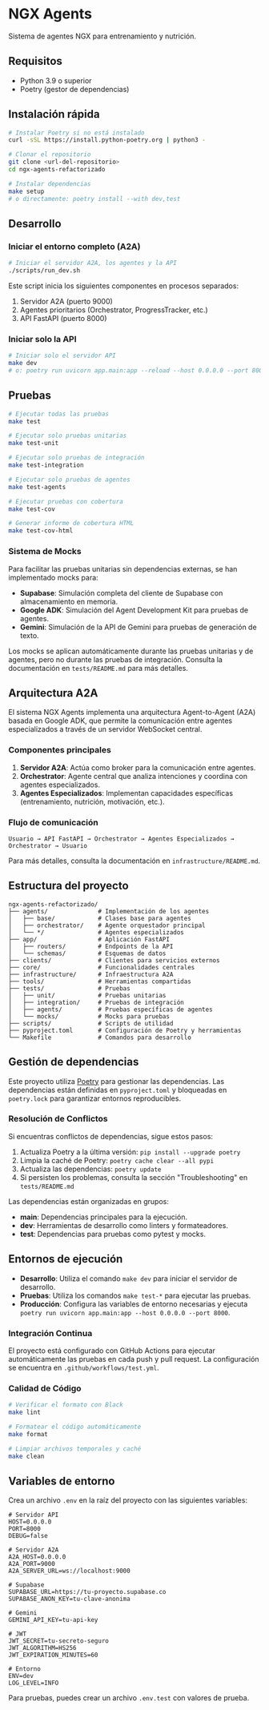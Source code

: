 # NGX Agents

Sistema de agentes NGX para entrenamiento y nutrición.

## Requisitos

- Python 3.9 o superior
- Poetry (gestor de dependencias)

## Instalación rápida

```bash
# Instalar Poetry si no está instalado
curl -sSL https://install.python-poetry.org | python3 -

# Clonar el repositorio
git clone <url-del-repositorio>
cd ngx-agents-refactorizado

# Instalar dependencias
make setup
# o directamente: poetry install --with dev,test
```

## Desarrollo

### Iniciar el entorno completo (A2A)

```bash
# Iniciar el servidor A2A, los agentes y la API
./scripts/run_dev.sh
```

Este script inicia los siguientes componentes en procesos separados:

1. Servidor A2A (puerto 9000)
2. Agentes prioritarios (Orchestrator, ProgressTracker, etc.)
3. API FastAPI (puerto 8000)

### Iniciar solo la API

```bash
# Iniciar solo el servidor API
make dev
# o: poetry run uvicorn app.main:app --reload --host 0.0.0.0 --port 8000
```

## Pruebas

```bash
# Ejecutar todas las pruebas
make test

# Ejecutar solo pruebas unitarias
make test-unit

# Ejecutar solo pruebas de integración
make test-integration

# Ejecutar solo pruebas de agentes
make test-agents

# Ejecutar pruebas con cobertura
make test-cov

# Generar informe de cobertura HTML
make test-cov-html
```

### Sistema de Mocks

Para facilitar las pruebas unitarias sin dependencias externas, se han implementado mocks para:

- **Supabase**: Simulación completa del cliente de Supabase con almacenamiento en memoria.
- **Google ADK**: Simulación del Agent Development Kit para pruebas de agentes.
- **Gemini**: Simulación de la API de Gemini para pruebas de generación de texto.

Los mocks se aplican automáticamente durante las pruebas unitarias y de agentes, pero no durante las pruebas de integración. Consulta la documentación en `tests/README.md` para más detalles.

## Arquitectura A2A

El sistema NGX Agents implementa una arquitectura Agent-to-Agent (A2A) basada en Google ADK, que permite la comunicación entre agentes especializados a través de un servidor WebSocket central.

### Componentes principales

1. **Servidor A2A**: Actúa como broker para la comunicación entre agentes.
2. **Orchestrator**: Agente central que analiza intenciones y coordina con agentes especializados.
3. **Agentes Especializados**: Implementan capacidades específicas (entrenamiento, nutrición, motivación, etc.).

### Flujo de comunicación

```
Usuario → API FastAPI → Orchestrator → Agentes Especializados → Orchestrator → Usuario
```

Para más detalles, consulta la documentación en `infrastructure/README.md`.

## Estructura del proyecto

```
ngx-agents-refactorizado/
├── agents/              # Implementación de los agentes
│   ├── base/            # Clases base para agentes
│   ├── orchestrator/    # Agente orquestador principal
│   └── */               # Agentes especializados
├── app/                 # Aplicación FastAPI
│   ├── routers/         # Endpoints de la API
│   └── schemas/         # Esquemas de datos
├── clients/             # Clientes para servicios externos
├── core/                # Funcionalidades centrales
├── infrastructure/      # Infraestructura A2A
├── tools/               # Herramientas compartidas
├── tests/               # Pruebas
│   ├── unit/            # Pruebas unitarias
│   ├── integration/     # Pruebas de integración
│   ├── agents/          # Pruebas específicas de agentes
│   └── mocks/           # Mocks para pruebas
├── scripts/             # Scripts de utilidad
├── pyproject.toml       # Configuración de Poetry y herramientas
└── Makefile             # Comandos para desarrollo
```

## Gestión de dependencias

Este proyecto utiliza [Poetry](https://python-poetry.org/) para gestionar las dependencias. Las dependencias están definidas en `pyproject.toml` y bloqueadas en `poetry.lock` para garantizar entornos reproducibles.

### Resolución de Conflictos

Si encuentras conflictos de dependencias, sigue estos pasos:

1. Actualiza Poetry a la última versión: `pip install --upgrade poetry`
2. Limpia la caché de Poetry: `poetry cache clear --all pypi`
3. Actualiza las dependencias: `poetry update`
4. Si persisten los problemas, consulta la sección "Troubleshooting" en `tests/README.md`

Las dependencias están organizadas en grupos:

- **main**: Dependencias principales para la ejecución.
- **dev**: Herramientas de desarrollo como linters y formateadores.
- **test**: Dependencias para pruebas como pytest y mocks.

## Entornos de ejecución

- **Desarrollo**: Utiliza el comando `make dev` para iniciar el servidor de desarrollo.
- **Pruebas**: Utiliza los comandos `make test-*` para ejecutar las pruebas.
- **Producción**: Configura las variables de entorno necesarias y ejecuta `poetry run uvicorn app.main:app --host 0.0.0.0 --port 8000`.

### Integración Continua

El proyecto está configurado con GitHub Actions para ejecutar automáticamente las pruebas en cada push y pull request. La configuración se encuentra en `.github/workflows/test.yml`.

### Calidad de Código

```bash
# Verificar el formato con Black
make lint

# Formatear el código automáticamente
make format

# Limpiar archivos temporales y caché
make clean
```

## Variables de entorno

Crea un archivo `.env` en la raíz del proyecto con las siguientes variables:

```
# Servidor API
HOST=0.0.0.0
PORT=8000
DEBUG=false

# Servidor A2A
A2A_HOST=0.0.0.0
A2A_PORT=9000
A2A_SERVER_URL=ws://localhost:9000

# Supabase
SUPABASE_URL=https://tu-proyecto.supabase.co
SUPABASE_ANON_KEY=tu-clave-anonima

# Gemini
GEMINI_API_KEY=tu-api-key

# JWT
JWT_SECRET=tu-secreto-seguro
JWT_ALGORITHM=HS256
JWT_EXPIRATION_MINUTES=60

# Entorno
ENV=dev
LOG_LEVEL=INFO
```

Para pruebas, puedes crear un archivo `.env.test` con valores de prueba.
